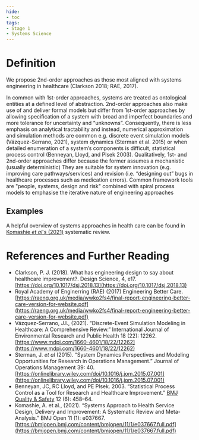 ```yaml
---
hide:
- toc
tags:
- Stage 1
- Systems Science
---
```


# Definition
We propose 2nd-order approaches as those most aligned with systems engineering in healthcare (Clarkson 2018; RAE, 2017). 

In common with 1st-order approaches, systems are treated as ontological entities at a defined level of abstraction. 2nd-order approaches also make use of and deliver formal models but differ from 1st-order approaches by allowing specification of a system with broad and imperfect boundaries and more tolerance for uncertainty and “unknowns”. Consequently, there is less emphasis on analytical tractability and instead, numerical approximation and simulation methods are common e.g. discrete event simulation models (Vázquez-Serrano, 2021), system dynamics (Sterman et al. 2015) or when detailed enumeration of a system’s components is difficult, statistical process control (Benneyan, Lloyd, and Plsek 2003). Qualitatively, 1st- and 2nd-order approaches differ because the former assumes a mechanistic (usually deterministic)
They are suitable for system innovation (e.g. improving care pathways/services) and revision (i.e. “designing out” bugs in healthcare processes such as medication errors). Common framework tools are "people, systems, design and risk" combined with spiral process models to emphasise the iterative nature of engineering approaches

 
## Examples
A helpful overview of systems approaches in health care can be found in [Komashie *et al*'s (2021)](https://bmjopen.bmj.com/content/bmjopen/11/1/e037667.full.pdf) systematic review.

# References and Further Reading
  * Clarkson, P. J. (2018). What has engineering design to say about healthcare improvement?. Design Science, 4, e17. [https://doi.org/10.1017/dsj.2018.13](https://doi.org/10.1017/dsj.2018.13)
  * Royal Academy of Enginerring (RAE) (2017) Engineering Better Care. [https://raeng.org.uk/media/wwko2fs4/final-report-engineering-better-care-version-for-website.pdf](https://raeng.org.uk/media/wwko2fs4/final-report-engineering-better-care-version-for-website.pdf)
  * Vázquez-Serrano, J.I., (2021). “Discrete-Event Simulation Modeling in Healthcare: A Comprehensive Review.” International Journal of Environmental Research and Public Health 18 (22): 12262. [https://www.mdpi.com/1660-4601/18/22/12262](https://www.mdpi.com/1660-4601/18/22/12262)
  * Sterman, J. *et al* (2015). “System Dynamics Perspectives and Modeling Opportunities for Research in Operations Management.” Journal of Operations Management 39: 40. [https://onlinelibrary.wiley.com/doi/10.1016/j.jom.2015.07.001](https://onlinelibrary.wiley.com/doi/10.1016/j.jom.2015.07.001)
  * Benneyan, JC, RC Lloyd, and PE Plsek. 2003. “Statistical Process Control as a Tool for Research and Healthcare Improvement.” [BMJ Quality & Safety](https://qualitysafety.bmj.com/content/qhc/12/6/458.full.pdf?casa_token=tbKNbw0ZOIAAAAAA:sIQycJmlh-3h9Y4IBSJD_16AKydevbrUhB1adjxr8UIV99HMufE4-D2pNoDStWUaf7VZqSnoZSKd) 12 (6): 458–64.
  * Komashie, A. et al., (2021). “Systems Approach to Health Service Design, Delivery and Improvement: A Systematic Review and Meta-Analysis.” BMJ Open 11 (1): e037667. [https://bmjopen.bmj.com/content/bmjopen/11/1/e037667.full.pdf](https://bmjopen.bmj.com/content/bmjopen/11/1/e037667.full.pdf)

